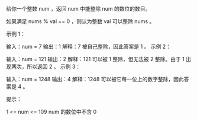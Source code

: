 给你一个整数 num ，返回 num 中能整除 num 的数位的数目。

如果满足 nums % val == 0 ，则认为整数 val 可以整除 nums 。

示例 1：

输入：num = 7
输出：1
解释：7 被自己整除，因此答案是 1 。
示例 2：

输入：num = 121
输出：2
解释：121 可以被 1 整除，但无法被 2 整除。由于 1 出现两次，所以返回 2 。
示例 3：

输入：num = 1248
输出：4
解释：1248 可以被它每一位上的数字整除，因此答案是 4 。

提示：

1 <= num <= 109
num 的数位中不含 0
